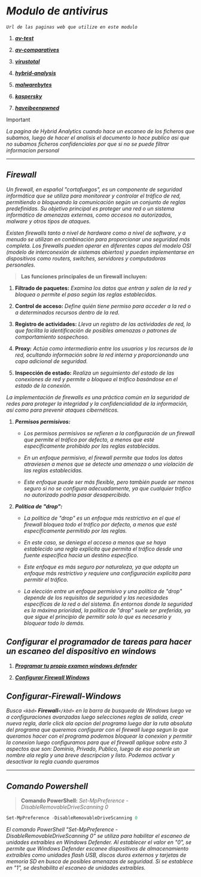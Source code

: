<!-- Autor: Daniel Benjamin Perez Morales -->
<!-- GitHub: https://github.com/DanielBenjaminPerezMoralesDev13 -->
<!-- Gitlab: https://gitlab.com/DanielBenjaminPerezMoralesDev13 -->
<!-- Correo electrónico: danielperezdev@proton.me -->

# ***Modulo de antivirus***

*`Url de las paginas web que utilize en este modulo`*

1. [***av-test***](https://www.av-test.org/es/ "https://www.av-test.org/es/")

2. [***av-comparatives***](https://www.av-comparatives.org/consumer/ "https://www.av-comparatives.org/consumer/")

3. [***virustotal***](https://www.virustotal.com/gui/home/upload "https://www.virustotal.com/gui/home/upload")

4. [***hybrid-analysis***](https://www.hybrid-analysis.com/?lang=es "https://www.hybrid-analysis.com/?lang=es")

5. [***malwarebytes***](https://www.malwarebytes.com/ "https://www.malwarebytes.com/")

6. [***kaspersky***](https://www.kaspersky.es/resource-center/threats/what-is-a-security-breach "https://www.kaspersky.es/resource-center/threats/what-is-a-security-breach")

7. [***haveibeenpwned***](https://haveibeenpwned.com/ "https://haveibeenpwned.com/")

> [!IMPORTANT]
> *La pagina de Hybrid Analytics cuando hace un escaneo de los ficheros que subamos, luego de hacer el analisis el documento lo hace publico asi que no subamos ficheros confidenciales por que si no se puede filtrar informacion personal*

---

## ***Firewall***

*Un firewall, en español "cortafuegos", es un componente de seguridad informática que se utiliza para monitorear y controlar el tráfico de red, permitiendo o bloqueando la comunicación según un conjunto de reglas predefinidas. Su objetivo principal es proteger una red o un sistema informático de amenazas externas, como accesos no autorizados, malware y otros tipos de ataques.*

*Existen firewalls tanto a nivel de hardware como a nivel de software, y a menudo se utilizan en combinación para proporcionar una seguridad más completa. Los firewalls pueden operar en diferentes capas del modelo OSI (modelo de interconexión de sistemas abiertos) y pueden implementarse en dispositivos como routers, switches, servidores y computadoras personales.*

> **Las funciones principales de un firewall incluyen:**

1. **Filtrado de paquetes:** *Examina los datos que entran y salen de la red y bloquea o permite el paso según las reglas establecidas.*

2. **Control de acceso:** *Define quién tiene permiso para acceder a la red o a determinados recursos dentro de la red.*

3. **Registro de actividades:** *Lleva un registro de las actividades de red, lo que facilita la identificación de posibles amenazas o patrones de comportamiento sospechoso.*

4. **Proxy:** *Actúa como intermediario entre los usuarios y los recursos de la red, ocultando información sobre la red interna y proporcionando una capa adicional de seguridad.*

5. **Inspección de estado:** *Realiza un seguimiento del estado de las conexiones de red y permite o bloquea el tráfico basándose en el estado de la conexión.*

*La implementación de firewalls es una práctica común en la seguridad de redes para proteger la integridad y la confidencialidad de la información, así como para prevenir ataques cibernéticos.*

1. ***Permisos permisivos:***

   - *Los permisos permisivos se refieren a la configuración de un firewall que permite el tráfico por defecto, a menos que esté específicamente prohibido por las reglas establecidas.*

   - *En un enfoque permisivo, el firewall permite que todos los datos atraviesen a menos que se detecte una amenaza o una violación de las reglas establecidas.*

   - *Este enfoque puede ser más flexible, pero también puede ser menos seguro si no se configura adecuadamente, ya que cualquier tráfico no autorizado podría pasar desapercibido.*

2. ***Política de "drop":***

   - *La política de "drop" es un enfoque más restrictivo en el que el firewall bloquea todo el tráfico por defecto, a menos que esté específicamente permitido por las reglas.*
  
   - *En este caso, se deniega el acceso a menos que se haya establecido una regla explícita que permita el tráfico desde una fuente específica hacia un destino específico.*

   - *Este enfoque es más seguro por naturaleza, ya que adopta un enfoque más restrictivo y requiere una configuración explícita para permitir el tráfico.*

   - *La elección entre un enfoque permisivo y una política de "drop" depende de los requisitos de seguridad y las necesidades específicas de la red o del sistema. En entornos donde la seguridad es la máxima prioridad, la política de "drop" suele ser preferida, ya que sigue el principio de permitir solo lo que es necesario y bloquear todo lo demás.*

## ***Configurar el programador de tareas para hacer un escaneo del dispositivo en windows***

1. [***Programar tu propio examen windows defender***](https://support.microsoft.com/es-es/topic/programar-un-examen-en-el-antivirus-de-microsoft-defender-54b64e9c-880a-c6b6-2416-0eb330ed5d2d "https://support.microsoft.com/es-es/topic/programar-un-examen-en-el-antivirus-de-microsoft-defender-54b64e9c-880a-c6b6-2416-0eb330ed5d2d")

2. [***Configurar Firewall Windows***](#configurar-firewall-windows)

## ***Configurar-Firewall-Windows***

*Busca `<kbd>` **Firewall**`</kbd>`  en la barra de busqueda de Windows luego ve a configuraciones avanzadas luego selecciones reglas de salida, crear nueva regla, darle click ala opcion del programa luego dar la ruta absoluta del programa que queremos configurar con el firewall luego segun lo que queramos hacer con el programa podemos bloquear la conexion y permitir la conexion luego configuramos para que el firewall aplique sobre esto 3 aspectos que son: Dominio, Privado, Publico, luego de eso ponerle un nombre ala regla y una breve descripcion y listo. Podemos activar y desactivar la regla cuando queramos*

---

## ***Comando Powershell***

> **Comando PowerShell:** *Set-MpPreference -DisableRemovableDriveScanning 0*

```powershell
Set-MpPreference -DisableRemovableDriveScanning 0
```

*El comando PowerShell "Set-MpPreference -DisableRemovableDriveScanning 0" se utiliza para habilitar el escaneo de unidades extraíbles en Windows Defender. Al establecer el valor en "0", se permite que Windows Defender escanee dispositivos de almacenamiento extraíbles como unidades flash USB, discos duros externos y tarjetas de memoria SD en busca de posibles amenazas de seguridad. Si se establece en "1", se deshabilita el escaneo de unidades extraíbles.*
